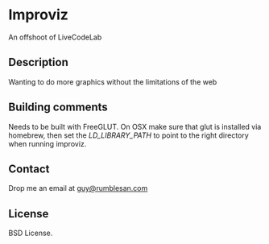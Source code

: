 # Improviz

An offshoot of LiveCodeLab


## Description

Wanting to do more graphics without the limitations of the web


## Building comments

Needs to be built with FreeGLUT. On OSX make sure that glut is installed via homebrew, then set the *LD_LIBRARY_PATH* to point to the right directory when running improviz.


## Contact

Drop me an email at guy@rumblesan.com


## License

BSD License.

